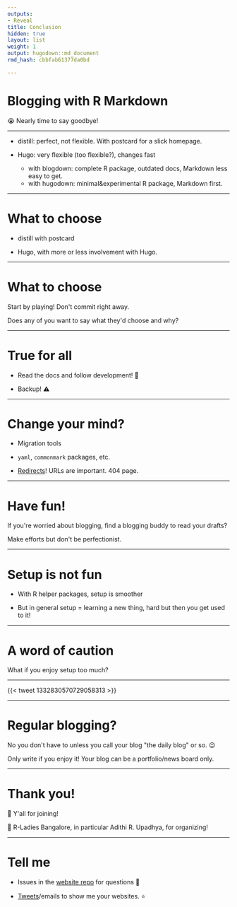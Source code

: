 ```yaml
---
outputs:
- Reveal
title: Conclusion
hidden: true
layout: list
weight: 1
output: hugodown::md_document
rmd_hash: cbbfab61377da0bd

---
```


Blogging with R Markdown
========================

:sob: Nearly time to say goodbye!

------------------------------------------------------------------------

-   distill: perfect, not flexible. With postcard for a slick homepage.

-   Hugo: very flexible (too flexible?), changes fast

    -   with blogdown: complete R package, outdated docs, Markdown less easy to get.
    -   with hugodown: minimal&experimental R package, Markdown first.

------------------------------------------------------------------------

What to choose
==============

-   distill with postcard

-   Hugo, with more or less involvement with Hugo.

------------------------------------------------------------------------

What to choose
==============

Start by playing! Don't commit right away.

Does any of you want to say what they'd choose and why?

------------------------------------------------------------------------

True for all
============

-   Read the docs and follow development! :eyes:

-   Backup! :warning:

------------------------------------------------------------------------

Change your mind?
=================

-   Migration tools

-   `yaml`, `commonmark` packages, etc.

-   [Redirects](https://yihui.org/en/2017/11/301-redirect/)! URLs are important. 404 page.

------------------------------------------------------------------------

Have fun!
=========

If you're worried about blogging, find a blogging buddy to read your drafts?

Make efforts but don't be perfectionist.

------------------------------------------------------------------------

Setup is not fun
================

-   With R helper packages, setup is smoother

-   But in general setup = learning a new thing, hard but then you get used to it!

------------------------------------------------------------------------

A word of caution
=================

What if you enjoy setup too much?

------------------------------------------------------------------------

{{< tweet 1332830570729058313 >}}

------------------------------------------------------------------------

Regular blogging?
=================

No you don't have to unless you call your blog "the daily blog" or so. :wink:

Only write if you enjoy it! Your blog can be a portfolio/news board only.

------------------------------------------------------------------------

Thank you!
==========

:pray: Y'all for joining!

:pray: R-Ladies Bangalore, in particular Adithi R. Upadhya, for organizing!

------------------------------------------------------------------------

Tell me
=======

-   Issues in the [website repo](https://github.com/maelle/rladies-blr-rmd-blogging/issues) for questions :raising_hand:

-   [Tweets](https://twitter.com/ma_salmon)/emails to show me your websites. :star:

